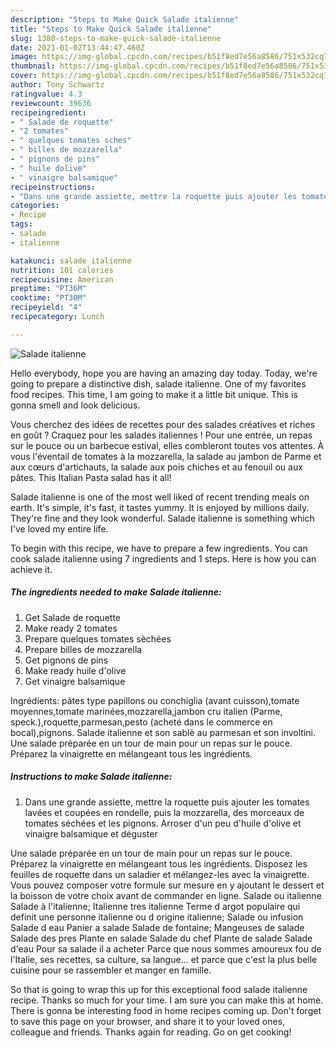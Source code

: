 ```yaml
---
description: "Steps to Make Quick Salade italienne"
title: "Steps to Make Quick Salade italienne"
slug: 1380-steps-to-make-quick-salade-italienne
date: 2021-01-02T13:44:47.460Z
image: https://img-global.cpcdn.com/recipes/b51f8ed7e56a8586/751x532cq70/salade-italienne-photo-principale-de-la-recette.jpg
thumbnail: https://img-global.cpcdn.com/recipes/b51f8ed7e56a8586/751x532cq70/salade-italienne-photo-principale-de-la-recette.jpg
cover: https://img-global.cpcdn.com/recipes/b51f8ed7e56a8586/751x532cq70/salade-italienne-photo-principale-de-la-recette.jpg
author: Tony Schwartz
ratingvalue: 4.3
reviewcount: 39636
recipeingredient:
- " Salade de roquette"
- "2 tomates"
- " quelques tomates sches"
- " billes de mozzarella"
- " pignons de pins"
- " huile dolive"
- " vinaigre balsamique"
recipeinstructions:
- "Dans une grande assiette, mettre la roquette puis ajouter les tomates lavées et coupées en rondelle, puis la mozzarella, des morceaux de tomates séchées et les pignons. Arroser d&#39;un peu d&#39;huile d&#39;olive et vinaigre balsamique et déguster"
categories:
- Recipe
tags:
- salade
- italienne

katakunci: salade italienne 
nutrition: 101 calories
recipecuisine: American
preptime: "PT36M"
cooktime: "PT30M"
recipeyield: "4"
recipecategory: Lunch

---
```



![Salade italienne](https://img-global.cpcdn.com/recipes/b51f8ed7e56a8586/751x532cq70/salade-italienne-photo-principale-de-la-recette.jpg)

Hello everybody, hope you are having an amazing day today. Today, we're going to prepare a distinctive dish, salade italienne. One of my favorites food recipes. This time, I am going to make it a little bit unique. This is gonna smell and look delicious.

Vous cherchez des idées de recettes pour des salades créatives et riches en goût ? Craquez pour les salades italiennes ! Pour une entrée, un repas sur le pouce ou un barbecue estival, elles combleront toutes vos attentes. À vous l&#39;éventail de tomates à la mozzarella, la salade au jambon de Parme et aux cœurs d&#39;artichauts, la salade aux pois chiches et au fenouil ou aux pâtes. This Italian Pasta salad has it all!

Salade italienne is one of the most well liked of recent trending meals on earth. It's simple, it's fast, it tastes yummy. It is enjoyed by millions daily. They're fine and they look wonderful. Salade italienne is something which I've loved my entire life.


To begin with this recipe, we have to prepare a few ingredients. You can cook salade italienne using 7 ingredients and 1 steps. Here is how you can achieve it.

<!--inarticleads1-->

##### The ingredients needed to make Salade italienne:

1. Get  Salade de roquette
1. Make ready 2 tomates
1. Prepare  quelques tomates sèchées
1. Prepare  billes de mozzarella
1. Get  pignons de pins
1. Make ready  huile d&#39;olive
1. Get  vinaigre balsamique


Ingrédients: pâtes type papillons ou conchiglia (avant cuisson),tomate moyennes,tomate marinées,mozzarella,jambon cru italien (Parme, speck.),roquette,parmesan,pesto (acheté dans le commerce en bocal),pignons. Salade italienne et son sablè au parmesan et son involtini. Une salade préparée en un tour de main pour un repas sur le pouce. Préparez la vinaigrette en mélangeant tous les ingrédients. 

<!--inarticleads2-->

##### Instructions to make Salade italienne:

1. Dans une grande assiette, mettre la roquette puis ajouter les tomates lavées et coupées en rondelle, puis la mozzarella, des morceaux de tomates séchées et les pignons. Arroser d&#39;un peu d&#39;huile d&#39;olive et vinaigre balsamique et déguster


Une salade préparée en un tour de main pour un repas sur le pouce. Préparez la vinaigrette en mélangeant tous les ingrédients. Disposez les feuilles de roquette dans un saladier et mélangez-les avec la vinaigrette. Vous pouvez composer votre formule sur mesure en y ajoutant le dessert et la boisson de votre choix avant de commander en ligne. Salade ou italienne Salade à l&#39;italienne; Italienne tres italienne Terme d argot populaire qui definit une personne italienne ou d origine italienne; Salade ou infusion Salade d eau Panier a salade Salade de fontaine; Mangeuses de salade Salade des pres Plante en salade Salade du chef Plante de salade Salade d&#39;eau Pour sa salade il a acheter Parce que nous sommes amoureux fou de l&#39;Italie, ses recettes, sa culture, sa langue… et parce que c&#39;est la plus belle cuisine pour se rassembler et manger en famille. 

So that is going to wrap this up for this exceptional food salade italienne recipe. Thanks so much for your time. I am sure you can make this at home. There is gonna be interesting food in home recipes coming up. Don't forget to save this page on your browser, and share it to your loved ones, colleague and friends. Thanks again for reading. Go on get cooking!

